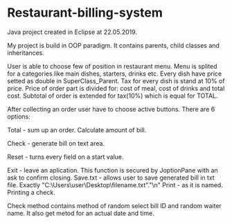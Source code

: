 # Restaurant-billing-system
Java project created in Eclipse at 22.05.2019.

My project is build in OOP paradigm. It contains parents, child classes and inheritances.

User is able to choose few of position in restaurant menu. Menu is splited for a categories like main dishes, starters, drinks etc.
Every dish have price setted as double in SuperClass_Parent.
Tax for every dish is stand at 10% of price.
Price of order part is divided for: cost of meal, cost of drinks and total cost.
Subtotal of order is extended for tax(10%) which is equal for TOTAL.

After collecting an order user have to choose active buttons. There are 6 options:

Total - sum up an order. Calculate amount of bill.

Check - generate bill on text area.

Reset - turns every field on a start value.

Exit - leave an aplication. This function is secured by JoptionPane with an ask to confirm closing.
Save.txt - allows user to save generated bill in txt file. Exactly "C:\\Users\\user\\Desktop\\filename.txt"."\n"
Print - as it is named. Printing a check.

Check method contains method of random select bill ID and random waiter name. It also get metod for an actual date and time.
